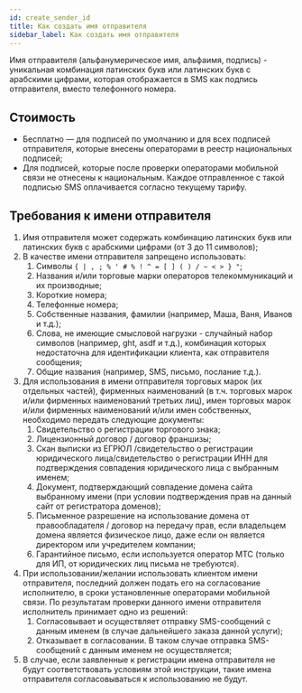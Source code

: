 ```yaml
---
id: create_sender_id
title: Как создать имя отправителя
sidebar_label: Как создать имя отправителя
---
```


Имя отправителя (альфанумерическое имя, альфаимя, подпись) - уникальная комбинация латинских букв или латинских букв с арабскими цифрами, которая отображается в SMS как подпись отправителя, вместо телефонного номера.

## Стоимость

* Бесплатно — для подписей по умолчанию и для всех подписей отправителя, которые внесены операторами в реестр национальных подписей;
* Для подписей, которые после проверки операторами мобильной связи не отнесены к национальным. Каждое отправленное с такой подписью SMS оплачивается согласно текущему тарифу.

## Требования к имени отправителя

1. Имя отправителя может содержать комбинацию латинских букв или латинских букв с арабскими цифрами (от 3 до 11 символов);
2. В качестве имени отправителя запрещено использовать:
    1. Символы `{ | , ; % ' # % ! ^ = [ ] ( ) / ~ < > } "`;
    2. Названия и/или торговые марки операторов телекоммуникаций и их производные;
    3. Короткие номера;
    4. Телефонные номера;
    5. Собственные названия, фамилии (например, Маша, Ваня, Иванов и т.д.);
    6. Слова, не имеющие смысловой нагрузки - случайный набор символов (например, ght, asdf и т.д.), комбинация которых недостаточна для идентификации клиента, как отправителя сообщения;
    7. Общие названия (например, SMS, письмо, послание т.д.).
3. Для использования в имени отправителя торговых марок (их отдельных частей), фирменных наименований (в т.ч. торговых марок и/или фирменных наименований третьих лиц), имен торговых марок и/или фирменных наименований и/или имен собственных, необходимо передать следующие документы:
    1. Свидетельство о регистрации торгового знака;
    2. Лицензионный договор / договор франшизы;
    3. Скан выписки из ЕГРЮЛ /свидетельство о регистрации юридического лица/свидетельство о регистрации ИНН для подтверждения совпадения юридического лица с выбранным именем;
    4. Документ, подтверждающий совпадение домена сайта выбранному имени (при условии подтверждения прав на данный сайт от регистратора доменов);
    5. Письменное разрешение на использование домена от правообладателя / договор на передачу прав, если владельцем домена является физическое лицо, даже если он является директором или учредителем компании;
    6. Гарантийное письмо, если используется оператор МТС (только для ИП, от юридических лиц письма не требуются).
4. При использовании/желании использовать клиентом имени отправителя, последний должен подать его на согласование исполнителю, в сроки установленные операторами мобильной связи. По результатам проверки данного имени отправителя исполнитель принимает одно из решений:
    1. Согласовывает и осуществляет отправку SMS-сообщений с данным именем (в случае дальнейшего заказа данной услуги);
    2. Отказывает в согласовании. В таком случае отправка SMS-сообщений с данным именем не осуществляется;
5. В случае, если заявленные к регистрации имена отправителя не будут соответствовать условиям этой инструкции, такие имена отправителя согласовываться к использованию не будут.

